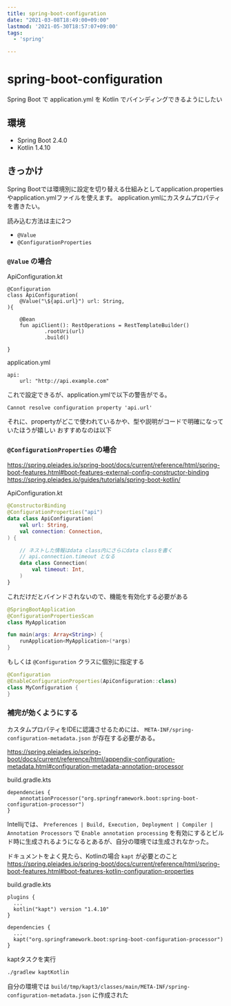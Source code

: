```yaml
---
title: spring-boot-configuration
date: "2021-03-08T18:49:00+09:00"
lastmod: '2021-05-30T18:57:07+09:00'
tags:
  - 'spring'

---
```


# spring-boot-configuration

Spring Boot で application.yml を Kotlin でバインディングできるようにしたい

## 環境

-   Spring Boot 2.4.0
-   Kotlin 1.4.10

## きっかけ

Spring Bootでは環境別に設定を切り替える仕組みとしてapplication.propertiesやapplication.ymlファイルを使えます。
application.ymlにカスタムプロパティを書きたい。

読み込む方法は主に2つ

-   `@Value`
-   `@ConfigurationProperties`

### `@Value` の場合

ApiConfiguration.kt

    @Configuration
    class ApiConfiguration(
        @Value("\${api.url}") url: String,
    ){

        @Bean
        fun apiClient(): RestOperations = RestTemplateBuilder()
                .rootUri(url)
                .build()

    }

application.yml

    api:
        url: "http://api.example.com"

これで設定できるが、application.ymlで以下の警告がでる。

`Cannot resolve configuration property 'api.url'`

それに、propertyがどこで使われているかや、型や説明がコードで明確になっていたほうが嬉しい
おすすめなのは以下

### `@ConfigurationProperties` の場合

<https://spring.pleiades.io/spring-boot/docs/current/reference/html/spring-boot-features.html#boot-features-external-config-constructor-binding>
<https://spring.pleiades.io/guides/tutorials/spring-boot-kotlin/>

ApiConfiguration.kt

```kotlin
@ConstructorBinding
@ConfigurationProperties("api")
data class ApiConfiguration(
    val url: String,
    val connection: Connection,
) {

    // ネストした情報はdata class内にさらにdata classを書く
    // api.connection.timeout となる
    data class Connection(
        val timeout: Int,
    )
}
```

これだけだとバインドされないので、機能を有効化する必要がある

```kotlin
@SpringBootApplication
@ConfigurationPropertiesScan
class MyApplication

fun main(args: Array<String>) {
    runApplication<MyApplication>(*args)
}
```

もしくは `@Configuration` クラスに個別に指定する

```kotlin
@Configuration
@EnableConfigurationProperties(ApiConfiguration::class)
class MyConfiguration {
}
```

### 補完が効くようにする

カスタムプロパティをIDEに認識させるためには、 `META-INF/spring-configuration-metadata.json` が存在する必要がある。

<https://spring.pleiades.io/spring-boot/docs/current/reference/html/appendix-configuration-metadata.html#configuration-metadata-annotation-processor>

build.gradle.kts

    dependencies {
        annotationProcessor("org.springframework.boot:spring-boot-configuration-processor")
    }

Intellijでは、 `Preferences | Build, Execution, Deployment | Compiler | Annotation Processors` で `Enable annotation processing` を有効にするとビルド時に生成されるようになるとあるが、自分の環境では生成されなかった。

ドキュメントをよく見たら、Kotlinの場合 `kapt` が必要とのこと
<https://spring.pleiades.io/spring-boot/docs/current/reference/html/spring-boot-features.html#boot-features-kotlin-configuration-properties>

build.gradle.kts

    plugins {
      ...
      kotlin("kapt") version "1.4.10"
    }

    dependencies {
      ...
      kapt("org.springframework.boot:spring-boot-configuration-processor")
    }

kaptタスクを実行

```sh
./gradlew kaptKotlin
```

自分の環境では `build/tmp/kapt3/classes/main/META-INF/spring-configuration-metadata.json` に作成された
